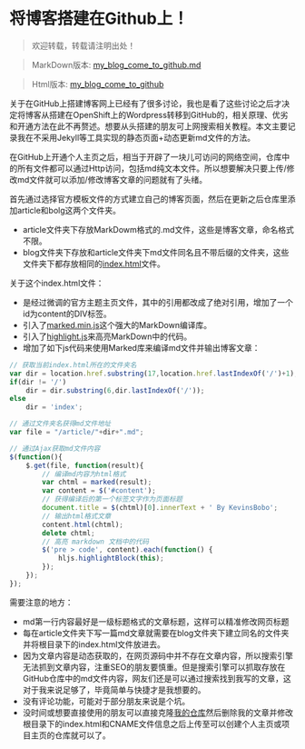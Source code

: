 # 将博客搭建在Github上！

> 欢迎转载，转载请注明出处！

> MarkDown版本: [my\_blog\_come\_to\_github.md](http://github.com/KevinsBobo/KevinsBobo.github.io/article/my_blog_come_to_github.md)

> Html版本: [my\_blog\_come\_to\_github](http://kevins.pro/blog/my_blog_come_to_github/)

关于在GitHub上搭建博客网上已经有了很多讨论，我也是看了这些讨论之后才决定将博客从搭建在OpenShift上的Wordpress转移到GitHub的，相关原理、优劣和开通方法在此不再赘述。想要从头搭建的朋友可上网搜索相关教程。本文主要记录我在不采用Jekyll等工具实现的静态页面+动态更新md文件的方法。

在GitHub上开通个人主页之后，相当于开辟了一块儿可访问的网络空间，仓库中的所有文件都可以通过Http访问，包括md纯文本文件。所以想要解决只要上传/修改md文件就可以添加/修改博客文章的问题就有了头绪。

首先通过选择官方模板文件的方式建立自己的博客页面，然后在更新之后仓库里添加article和bolg这两个文件夹。
+ article文件夹下存放MarkDowm格式的.md文件，这些是博客文章，命名格式不限。
+ blog文件夹下存放和article文件夹下md文件同名且不带后缀的文件夹，这些文件夹下都存放相同的[index.html](http://github.com/KevinsBobo/KevinsBobo.github.io/index.html)文件。

关于这个index.html文件：
+ 是经过微调的官方主题主页文件，其中的引用都改成了绝对引用，增加了一个id为content的DIV标签。
+ 引入了[marked.min.js](http://github.com/chjj/marked/marked.min.js)这个强大的MarkDown编译库。
+ 引入了[highlight.js](http://highlightjs.org)来高亮MarkDown中的代码。
+ 增加了如下js代码来使用Marked库来编译md文件并输出博客文章：

```js
// 获取当前index.html所在的文件夹名
var dir = location.href.substring(17,location.href.lastIndexOf('/')+1);
if(dir != '/')
	dir = dir.substring(6,dir.lastIndexOf('/'));
else
	dir = 'index';

// 通过文件夹名获得md文件地址
var file = "/article/"+dir+".md";

// 通过Ajax获取md文件内容
$(function(){
	$.get(file, function(result){
		// 编译md内容为html格式
		var chtml = marked(result);
		var content = $('#content');
		// 获得编译后的第一个标签文字作为页面标题
		document.title = $(chtml)[0].innerText + ' By KevinsBobo';
		// 输出html格式文章
		content.html(chtml);
		delete chtml;
		// 高亮 markdown 文档中的代码
		$('pre > code', content).each(function() {
			hljs.highlightBlock(this);
		});
	});
});
```

需要注意的地方：
+ md第一行内容最好是一级标题格式的文章标题，这样可以精准修改网页标题
+ 每在article文件夹下写一篇md文章就需要在blog文件夹下建立同名的文件夹并将根目录下的index.html文件放进去。
+ 因为文章内容是动态获取的，在网页源码中并不存在文章内容，所以搜索引擎无法抓到文章内容，注重SEO的朋友要慎重。但是搜索引擎可以抓取存放在GitHub仓库中的md文件内容，网友们还是可以通过搜索找到我写的文章，这对于我来说足够了，毕竟简单与快捷才是我想要的。
+ 没有评论功能，可能对于部分朋友来说是个坑。
+ 没时间或想要直接使用的朋友可以直接克隆[我的仓库](http://github.com/KevinsBobo/KevinsBobo.github.io/)然后删除我的文章并修改根目录下的index.html和CNAME文件信息之后上传至可以创建个人主页或项目主页的仓库就可以了。
